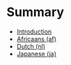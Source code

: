 # Summary

* [Introduction](README.md)
* [Africaans (af)](Africaans_af/README.md)
* [Dutch (nl)](Dutch_nl/README.md)
* [Japanese (ja)](Japanese_ja/README.md)
